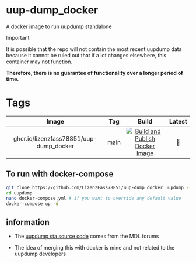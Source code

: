 # uup-dump_docker
A docker image to run uupdump standalone

> [!IMPORTANT]
> It is possible that the repo will not contain the most recent uupdump data because it cannot be ruled out that if a lot changes elsewhere, this container may not function.
> 
> **Therefore, there is no guarantee of functionality over a longer period of time.**

# Tags

| Image | Tag | Build | Latest |
|:------------------:|:--------------:|:-----------------:|:-----------------:|
| ghcr.io/lizenzfass78851/uup-dump_docker | main | [![Build and Publish Docker Image](https://github.com/LizenzFass78851/uup-dump_docker/actions/workflows/docker-image.yml/badge.svg?branch=main)](https://github.com/LizenzFass78851/uup-dump_docker/actions/workflows/docker-image.yml) | 📌 |

## To run with docker-compose

```bash
git clone https://github.com/LizenzFass78851/uup-dump_docker uupdump --single-branch --depth 1
cd uupdump
nano docker-compose.yml # if you want to override any default value
docker-compose up -d
```

## information

- The [uupdump sta source code](https://github.com/LizenzFass78851/uup-dump_website/tree/sta) comes from the MDL forums

- The idea of merging this with docker is mine and not related to the uupdump developers
